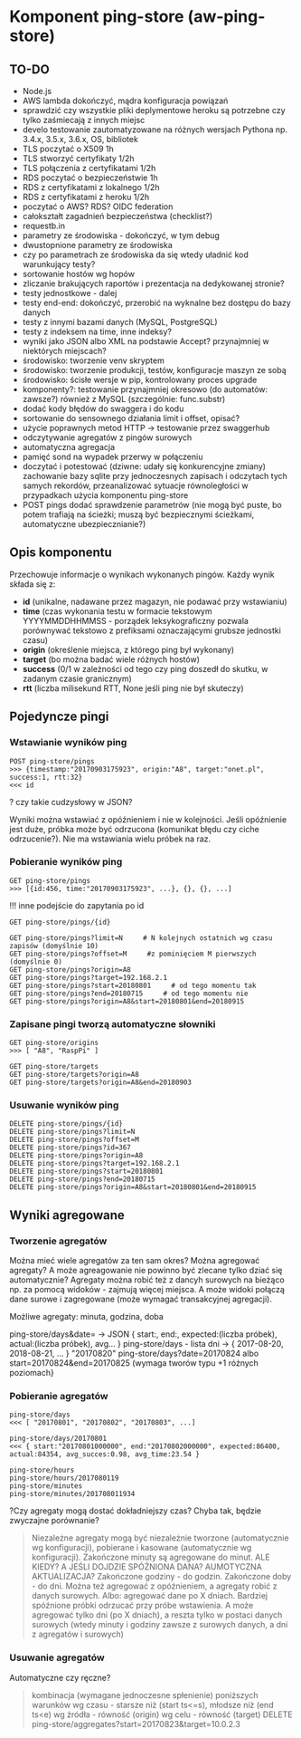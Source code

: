 # Komponent ping-store (aw-ping-store)

## TO-DO
* Node.js
* AWS lambda dokończyć, mądra konfiguracja powiązań
* sprawdzić czy wszystkie pliki deplymentowe heroku są potrzebne czy tylko zaśmiecają z innych miejsc
* develo testowanie zautomatyzowane na różnych wersjach Pythona np. 3.4.x, 3.5.x, 3.6.x, OS, bibliotek
* TLS poczytać o X509 1h
* TLS stworzyć certyfikaty 1/2h
* TLS połączenia z certyfikatami 1/2h
* RDS poczytać o bezpieczeństwie 1h
* RDS z certyfikatami z lokalnego 1/2h
* RDS z certyfikatami z heroku 1/2h
* poczytać o AWS? RDS? OIDC federation
* całokształt zagadnień bezpieczeństwa (checklist?)
* requestb.in
* parametry ze środowiska - dokończyć, w tym debug
* dwustopnione parametry ze środowiska
* czy po parametrach ze środowiska  da się wtedy uładnić kod warunkujący testy?
* sortowanie hostów wg hopów
* zliczanie brakujących raportów i prezentacja na dedykowanej stronie?
* testy jednostkowe - dalej
* testy end-end: dokończyć, przerobić na wyknalne bez dostępu do bazy danych
* testy z innymi bazami danych (MySQL, PostgreSQL)
* testy z indeksem na time, inne indeksy?
* wyniki jako JSON albo XML na podstawie Accept? przynajmniej w niektórych miejscach?
* środowisko: tworzenie venv skryptem
* środowisko: tworzenie produkcji, testów, konfiguracje maszyn ze sobą
* środowisko: ścisłe wersje w pip, kontrolowany proces upgrade
* komponenty?: testowanie przynajmniej okresowo (do automatów: zawsze?) również z MySQL (szczególnie: func.substr)
* dodać kody błędów do swaggera i do kodu
* sortowanie do sensownego działania limit i offset, opisać?
* użycie poprawnych metod HTTP -> testowanie przez swaggerhub
* odczytywanie agregatów z pingów surowych
* automatyczna agregacja
* pamięć sond na wypadek przerwy w połączeniu
* doczytać i potestować  (dziwne: udały się konkurencyjne zmiany) zachowanie bazy sqlite przy jednoczesnych zapisach i odczytach tych samych rekordów, przeanalizować sytuacje równoległości w przypadkach użycia komponentu ping-store  
* POST pings dodać sprawdzenie parametrów (nie mogą być puste, bo potem trafiają na ścieżki; muszą być bezpiecznymi ścieżkami, automatyczne ubezpiecznianie?)

## Opis komponentu

Przechowuje informacje o wynikach wykonanych pingów.
Każdy wynik składa się z:
* **id** (unikalne, nadawane przez magazyn, nie podawać przy wstawianiu)
* **time** (czas wykonania testu w formacie tekstowym YYYYMMDDHHMMSS - porządek leksykograficzny pozwala porównywać tekstowo z prefiksami oznaczającymi grubsze jednostki czasu)
* **origin** (określenie miejsca, z którego ping był wykonany)
* **target** (bo można badać wiele różnych hostów)
* **success** (0/1 w zależności od tego czy ping doszedł do skutku, w zadanym czasie granicznym)
* **rtt** (liczba milisekund RTT, None jeśli ping nie był skuteczy)


## Pojedyncze pingi

### Wstawianie wyników ping

```
POST ping-store/pings
>>> {timestamp:"20170903175923", origin:"A8", target:"onet.pl", success:1, rtt:32}
<<< id
```
? czy takie cudzysłowy w JSON?

Wyniki można wstawiać z opóźnieniem i nie w kolejności.
Jeśli opóźnienie jest duże, próbka może być odrzucona (komunikat błędu czy ciche odrzucenie?).
Nie ma wstawiania wielu próbek na raz.

### Pobieranie wyników ping

```
GET ping-store/pings			
>>> [{id:456, time:"20170903175923", ...}, {}, {}, ...]						
```

!!! inne podejście do zapytania po id
```
GET ping-store/pings/{id}
```
```
GET ping-store/pings?limit=N     # N kolejnych ostatnich wg czasu zapisów (domyślnie 10)
GET ping-store/pings?offset=M     #z pominięciem M pierwszych (domyślnie 0)
GET ping-store/pings?origin=A8
GET ping-store/pings?target=192.168.2.1
GET ping-store/pings?start=20180801     # od tego momentu tak
GET ping-store/pings?end=20180715     # od tego momentu nie
GET ping-store/pings?origin=A8&start=20180801&end=20180915
```

### Zapisane pingi tworzą automatyczne słowniki

```
GET ping-store/origins
>>> [ "A8", "RaspPi" ]

GET ping-store/targets			
GET ping-store/targets?origin=A8
GET ping-store/targets?origin=A8&end=20180903
```

### Usuwanie wyników ping

```
DELETE ping-store/pings/{id}
DELETE ping-store/pings?limit=N
DELETE ping-store/pings?offset=M
DELETE ping-store/pings?id=367
DELETE ping-store/pings?origin=A8
DELETE ping-store/pings?target=192.168.2.1
DELETE ping-store/pings?start=20180801
DELETE ping-store/pings?end=20180715
DELETE ping-store/pings?origin=A8&start=20180801&end=20180915
```

## Wyniki agregowane

### Tworzenie agregatów

Można mieć wiele agregatów za ten sam okres?
Można agregować agregaty?
A może agreagowanie nie powinno być zlecane tylko dziać się automatycznie?
Agregaty można robić też z dancyh surowych na bieżąco np. za pomocą widoków - zajmują więcej miejsca.
A może widoki połączą dane surowe i zagregowane (może wymagać transakcyjnej agregacji).

Możliwe agregaty: minuta, godzina, doba

ping-store/days&date=		-> JSON { start:, end:, expected:(liczba próbek), actual:(liczba próbek), avg... }
ping-store/days			- lista dni -> { 2017-08-20, 2018-08-21, ... }   "20170820"
ping-store/days?date=20170824 albo start=20170824&end=20170825 (wymaga tworów typu +1 różnych poziomach}


### Pobieranie agregatów

```
ping-store/days
<<< [ "20170801", "20170802", "20170803", ...]

ping-store/days/20170801
<<< { start:"20170801000000", end:"20170802000000", expected:86400, actual:84354, avg_succes:0.98, avg_time:23.54 }
```

```
ping-store/hours
ping-store/hours/2017080119
ping-store/minutes
ping-store/minutes/201708011934
```

?Czy agregaty mogą dostać dokładniejszy czas? Chyba tak, będzie zwyczajne porównanie?

> Niezależne agregaty mogą być niezależnie tworzone (automatycznie wg konfiguracji), pobierane i kasowane (automatycznie wg konfiguracji).
> Zakończone minuty są agregowane do minut. ALE KIEDY? A JEŚLI DOJDZIE SPÓŹNIONA DANA? AUMOTYCZNA AKTUALIZACJA?
> Zakończone godziny - do godzin.
> Zakończone doby - do dni.
> Można też agregować z opóźnieniem, a agregaty robić z danych surowych.
> Albo: agregować dane po X dniach. Bardziej spóźnione próbki odrzucać przy próbe wstawienia.
> A może agregować tylko dni (po X dniach), a reszta tylko w postaci danych surowych (wtedy minuty i godziny zawsze z surowych danych, a dni z agregatów i surowych)


### Usuwanie agregatów

Automatyczne czy ręczne?

> kombinacja (wymagane jednoczesne spłenienie) poniższych warunków
> wg czasu - starsze niż (start ts<=s), młodsze niż (end ts<e)
> wg źródła - równość (origin)
> wg celu - równość (target)
> DELETE ping-store/aggregates?start=20170823&target=10.0.2.3
